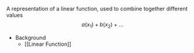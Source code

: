A representation of a linear function, used to combine together different values
$$a(x_1) + b(x_2) + ...$$
- Background
	- [[Linear Function]]